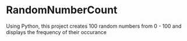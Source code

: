 RandomNumberCount
=================

Using Python, this project creates 100 random numbers from 0 - 100 and displays the frequency of their occurance
